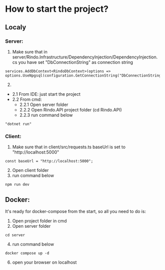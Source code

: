 # How to start the project?

## Localy

### Server:
1. Make sure that in server/Rindo.Infrastructure/DependencyInjection/DependencyInjection.cs you have set "DbConnectionString" as connection string
```
services.AddDbContext<RindoDbContext>(options => options.UseNpgsql(configuration.GetConnectionString("DbConnectionString"),
```
2. 
  - 2.1 From IDE: just start the project
  - 2.2 From cmd:
    - 2.2.1 Open server folder
    - 2.2.2 Open Rindo.API project folder (cd Rindo.API)
    - 2.2.3 run command below
```
"dotnet run"
```
### Client:
1. Make sure that in client/src/requests.ts baseUrl is set to "http://localhost:5000"
```
const baseUrl = "http://localhost:5000";
```
2. Open client folder
3. run command below
```
npm run dev
```

## Docker:

It's ready for docker-compose from the start, so all you need to do is:
1. Open project folder in cmd
2. Open server folder
```
cd server
```
4. run command below
```
docker compose up -d
```
6. open your browser on localhost

